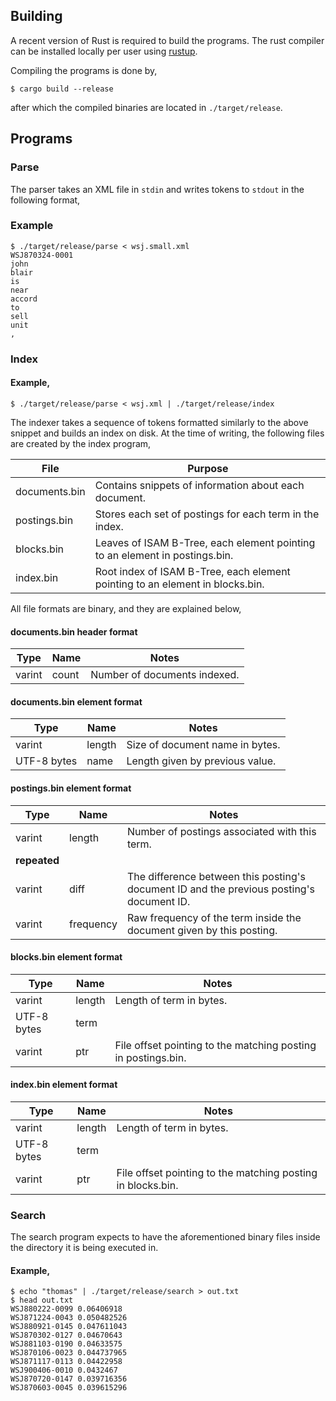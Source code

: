 ## Building
A recent version of Rust is required to build the programs. The rust compiler
can be installed locally per user using [rustup](https://rustup.rs/). 

Compiling the programs is done by,
```commandline
$ cargo build --release
```

after which the compiled binaries are located in `./target/release`.

## Programs
### Parse

The parser takes an XML file in `stdin` and writes tokens to `stdout` in the
following format,

### Example

```commandline
$ ./target/release/parse < wsj.small.xml
WSJ870324-0001
john
blair
is
near
accord
to
sell
unit
,
```

### Index

#### Example,

```commandline
$ ./target/release/parse < wsj.xml | ./target/release/index
```

The indexer takes a sequence of tokens formatted similarly to the above snippet
and builds an index on disk. At the time of writing, the following files are
created by the index program,

| File | Purpose |
|------|---------|
| documents.bin | Contains snippets of information about each document.
| postings.bin | Stores each set of postings for each term in the index.
| blocks.bin | Leaves of ISAM B-Tree, each element pointing to an element in postings.bin. |
| index.bin | Root index of ISAM B-Tree, each element pointing to an element in blocks.bin.

All file formats are binary, and they are explained below,

#### documents.bin header format

| Type | Name | Notes |
|------|------|---------|
| varint | count | Number of documents indexed. |

#### documents.bin element format

| Type | Name | Notes |
|------|------|---------|
| varint | length | Size of document name in bytes. |
| UTF-8 bytes | name | Length given by previous value. |

#### postings.bin element format

| Type | Name | Notes |
|------|------|---------|
| varint | length | Number of postings associated with this term. |
| **repeated** | | |
| varint | diff | The difference between this posting's document ID and the previous posting's document ID. |
| varint | frequency | Raw frequency of the term inside the document given by this posting. |

#### blocks.bin element format

| Type | Name | Notes |
|------|------|---------|
| varint | length | Length of term in bytes.|
| UTF-8 bytes | term | |
| varint | ptr | File offset pointing to the matching posting in postings.bin. |

#### index.bin element format

| Type | Name | Notes |
|------|------|---------|
| varint | length | Length of term in bytes.|
| UTF-8 bytes | term | |
| varint | ptr | File offset pointing to the matching posting in blocks.bin. |

### Search

The search program expects to have the aforementioned binary files inside the
directory it is being executed in.

#### Example,

```commandline
$ echo "thomas" | ./target/release/search > out.txt
$ head out.txt
WSJ880222-0099 0.06406918
WSJ871224-0043 0.050482526
WSJ880921-0145 0.047611043
WSJ870302-0127 0.04670643
WSJ881103-0190 0.04633575
WSJ870106-0023 0.044737965
WSJ871117-0113 0.04422958
WSJ900406-0010 0.0432467
WSJ870720-0147 0.039716356
WSJ870603-0045 0.039615296
```
